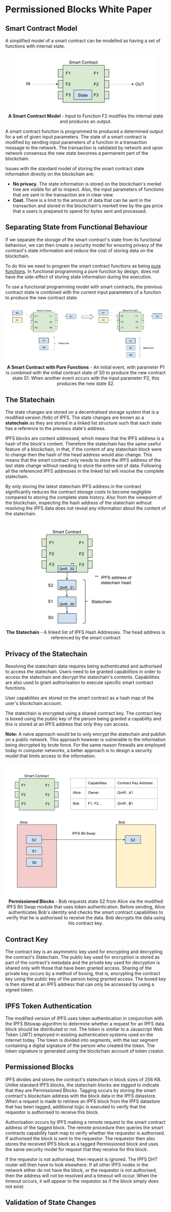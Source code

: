 # Permissioned Blocks White Paper

## Smart Contract Model

A simplified model of a smart contract can be modelled as having a set of functions with internal state.

<p align="center">
<img src="/images/smart-contract-model.png">
<br>
<b>A Smart Contract Model</b> - Input to Function F2 modifies the internal state and produces an output. 
</p>

A smart contract function is programmed to produced a determined output for a set of given input parameters.
The state of a smart contract is modified by sending input parameters of a function in a transaction message to the network. The transaction is validated by network and upon network consensus the new state becomes a permanent part of the blockchain.

Issues with the standard model of storing the smart contract state information directly on the blockchain are:

- <b> No privacy.</b> The state information is stored on the blockchain's merkel tree are visible for all to inspect. Also, the input parameters of functions that are sent in the transaction are in clear view.
- <b> Cost. </b> There is a limit to the amount of data that can be sent in the transaction and stored in the blockchain's merketl tree by the gas price that a users is prepared to spend for bytes sent and processed.

## Separating State from Functional Behaviour

If we separate the storage of the smart contract's state from its functional behaviour, we can then create a security model for ensuring privacy of the contract's state information and reduce the cost of storing data on the blockchain. 

To do this we need to program the smart contract functions as being [pure functions](https://en.wikipedia.org/wiki/Pure_function). In functional programming a pure function by design, does not have the side-effect of storing state information during the execution.

To use a functional programming model with smart contracts, the previous contract state is combined with the current input parameters of a function to produce the new contract state.

<p align="center">
<img src="/images/smart-contract-using-pure-functions.png">
<br>
<b>A Smart Contract with Pure Functions</b> - An initial event, with parameter P1 is combined with the initial contract state of S0 to produce the new contract state S1. When another event occurs with the input parameter P2, this produces the new state S2.
</p>

## The Statechain

The state changes are stored on a decentralised storage system that is a modified version (folk) of IPFS. The state changes are known as a <b>statechain</b> as they are stored in a linked list structure such that each state has a reference to the previous state's address.

IPFS blocks are content addressed, which means that the IPFS address is a hash of the block's content. Therefore the statechain has the same useful feature of a blockchain, in that, if the content of any statechain block were to change then the hash of the head address would also change. This means that the smart contract only needs to store the IPFS address of the last state change without needing to store the entire set of data. Following all the referenced IPFS addresses in the linked list will resolve the complete statechain.

By only storing the latest statechain IPFS address in the contract significantly reduces the contract storage costs to become negligible compared to storing the complete state history. Also from the viewpoint of the blockchain, inspecting the hash address of the statechain without resolving the IPFS data does not reveal any information about the content of the statechain.

<p align="center">
<img src="/images/statechain.png">
<br>
<b>The Statechain</b> - A linked list of IPFS Hash Addresses. The head address is referenced by the smart contract
</p>

## Privacy of the Statechain

Resolving the statechain data requires being authenticated and authorised to access the statechain. Users need to be granted capabilities in order to access the statechain and decrypt the statechain's contents. Capabilities are also used to grant authorisation to execute specific smart contract functions.

User capabilites are stored on the smart contract as a hash map of the user's blockchain account.  

The statechain is encrypted using a shared contract key. The contract key is boxed using the public key of the person being granted a capability and this is stored at an IPFS address that only they can access.

<b>Note:</b> A naive approach would be to only encrypt the atatechain and publish on a public network. This approach however is vulnerable to the information being decrypted by brute force. For the same reason firewalls are employed today in computer networks, a better approach is to design a security model that limits access to the information.
 
<p align="center">
<img src="/images/permissioned-blocks-capabilities.png">
<br>
<b>Permissioned Blocks</b> - Bob requests state S2 from Alice via the modified IPFS Bit Swap module that uses token authentication. Before sending, Alice authenticates Bob's identity and checks the smart contract capabilities to verify that he is authorised to receive the data. Bob decrypts the data using his contract key. 
</p>

## Contract Key

The contract key is an asymmetric key used for encrypting and decrypting the contract's Statechain. The public key used for encryption is stored as part of the contract's metadata and the private key used for decryption is shared only with those that have been granted access. Sharing of the private key occurs by a method of boxing, that is, encrypting the contract key using the public key of the person being granted access. The boxed key is then stored at an IPFS address that can only be accessed by using a signed token.

## IPFS Token Authentication

The modified version of IPFS uses token authentication in conjunction with the IPFS Bitswap algorithm to determine whether a request for an IPFS data block should be distributed or not. The token is similar to a Javascript Web Token (JWT) employed in existing authentication systems used on the internet today. The token is divided into segments, with the last segment containing a digital signature of the person who created the token. The token signature is generated using the blockchain account of token creator. 

## Permissioned Blocks

IPFS divides and stores the contract's statechain in block sizes of 256 KB. Unlike standard IPFS blocks, the statechain blocks are <i>tagged</i> to indicate that they are Permissioned Blocks. Tagging occurs by storing the smart contract's blockchain address with the block data in the IPFS datastore. When a request is made to retrieve an IPFS block from the IPFS datastore that has been tagged, additional logic is executed to verify that the requestor is authorised to receive this block. 

Authorisation occurs by IPFS making a remote request to the smart contract address of the tagged block. The remote procedure then queries the smart contracts capability hash map to verify whether the requestor is authorised. If authorised the block is sent to the requestor. The requestor then also stores the received IPFS block as a tagged Permissioned block and uses the same security model for request that they receive for this block.

If the requestor is not authorised, then request is ignored. The IPFS DHT router will then have to look elsewhere. If all other IPFS nodes in the network either do not have the block, or the requestor is not authorised, then the address will not be resolved and a timeout will occur. When the timeout occurs, it will appear to the requestor as if the block simply does not exist.

## Validation of State Changes
